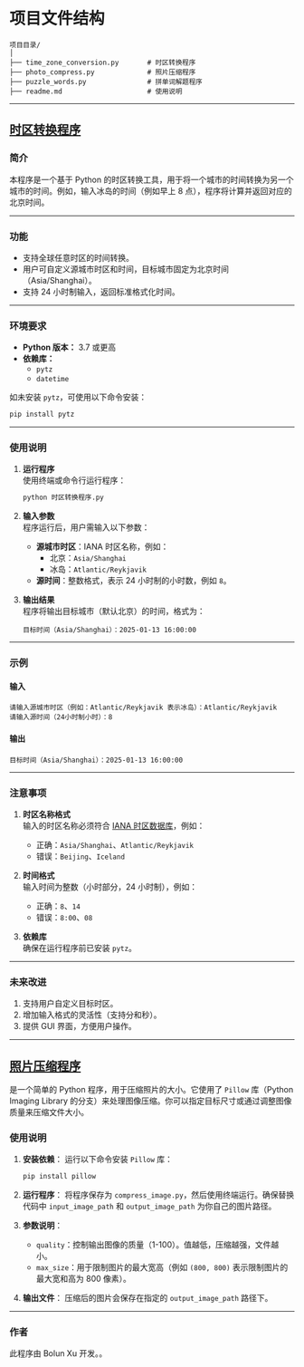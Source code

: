 # 项目文件结构
```
项目目录/
│
├── time_zone_conversion.py       # 时区转换程序
├── photo_compress.py             # 照片压缩程序
├── puzzle_words.py               # 拼单词解题程序
├── readme.md                     # 使用说明
```

---

## [时区转换程序](time_zone_conversion.py)

### 简介
本程序是一个基于 Python 的时区转换工具，用于将一个城市的时间转换为另一个城市的时间。例如，输入冰岛的时间（例如早上 8 点），程序将计算并返回对应的北京时间。

---

### 功能
- 支持全球任意时区的时间转换。
- 用户可自定义源城市时区和时间，目标城市固定为北京时间（Asia/Shanghai）。
- 支持 24 小时制输入，返回标准格式化时间。

---

### 环境要求
- **Python 版本：** 3.7 或更高
- **依赖库：**
  - `pytz`
  - `datetime`

如未安装 `pytz`，可使用以下命令安装：
```bash
pip install pytz
```

---

### 使用说明

1. **运行程序**  
   使用终端或命令行运行程序：
   ```bash
   python 时区转换程序.py
   ```

2. **输入参数**  
   程序运行后，用户需输入以下参数：
   - **源城市时区**：IANA 时区名称，例如：
     - 北京：`Asia/Shanghai`
     - 冰岛：`Atlantic/Reykjavik`
   - **源时间**：整数格式，表示 24 小时制的小时数，例如 `8`。

3. **输出结果**  
   程序将输出目标城市（默认北京）的时间，格式为：
   ```
   目标时间（Asia/Shanghai）：2025-01-13 16:00:00
   ```

---

### 示例
#### 输入
```
请输入源城市时区（例如：Atlantic/Reykjavik 表示冰岛）：Atlantic/Reykjavik
请输入源时间（24小时制小时）：8
```

#### 输出
```
目标时间（Asia/Shanghai）：2025-01-13 16:00:00
```

---

### 注意事项
1. **时区名称格式**  
   输入的时区名称必须符合 [IANA 时区数据库](https://en.wikipedia.org/wiki/List_of_tz_database_time_zones)，例如：
   - 正确：`Asia/Shanghai`、`Atlantic/Reykjavik`
   - 错误：`Beijing`、`Iceland`
   
2. **时间格式**  
   输入时间为整数（小时部分，24 小时制），例如：
   - 正确：`8`、`14`
   - 错误：`8:00`、`08`

3. **依赖库**  
   确保在运行程序前已安装 `pytz`。

---



### 未来改进
1. 支持用户自定义目标时区。
2. 增加输入格式的灵活性（支持分和秒）。
3. 提供 GUI 界面，方便用户操作。

---

## [照片压缩程序](photo_compress.py)
是一个简单的 Python 程序，用于压缩照片的大小。它使用了 `Pillow` 库（Python Imaging Library 的分支）来处理图像压缩。你可以指定目标尺寸或通过调整图像质量来压缩文件大小。

### 使用说明

1. **安装依赖**：
   运行以下命令安装 `Pillow` 库：
   ```bash
   pip install pillow
   ```

2. **运行程序**：
   将程序保存为 `compress_image.py`，然后使用终端运行。确保替换代码中 `input_image_path` 和 `output_image_path` 为你自己的图片路径。

3. **参数说明**：
   - `quality`：控制输出图像的质量（1-100）。值越低，压缩越强，文件越小。
   - `max_size`：用于限制图片的最大宽高（例如 `(800, 800)` 表示限制图片的最大宽和高为 800 像素）。

4. **输出文件**：
   压缩后的图片会保存在指定的 `output_image_path` 路径下。

---

### 作者
此程序由 Bolun Xu 开发。。